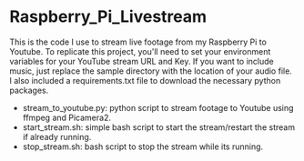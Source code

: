 # Raspberry_Pi_Livestream
This is the code I use to stream live footage from my Raspberry Pi to Youtube. To replicate this project, you'll need to set your environment variables for your YouTube stream URL and Key. If you want to include music, just replace the sample directory with the location of your audio file. I also included a requirements.txt file to download the necessary python packages.

- stream_to_youtube.py: python script to stream footage to Youtube using ffmpeg and Picamera2.
- start_stream.sh: simple bash script to start the stream/restart the stream if already running.
- stop_stream.sh: bash script to stop the stream while its running.
